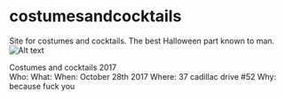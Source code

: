 # costumesandcocktails
Site for costumes and cocktails. The best Halloween part known to man.
![Alt text](https://static1.squarespace.com/static/518b1a48e4b0826a8ac7fdd2/53950debe4b07bdfecaecabf/5456b605e4b020594a1efa15/1414969696234/?format=1500w)

Costumes and cocktails 2017<br/>
Who: 
What:
When: October 28th 2017
Where: 37 cadillac drive #52
Why: because fuck you
